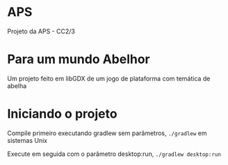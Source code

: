 # APS
Projeto da APS - CC2/3

# Para um mundo Abelhor
Um projeto feito em libGDX de um jogo de plataforma com temática de abelha

# Iniciando o projeto
Compile primeiro executando gradlew sem parâmetros, `./gradlew` em sistemas Unix

Execute em seguida com o parâmetro desktop:run, `./gradlew desktop:run`
